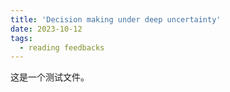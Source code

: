 ```yaml
---
title: 'Decision making under deep uncertainty'
date: 2023-10-12
tags:
  - reading feedbacks
---
```


这是一个测试文件。
